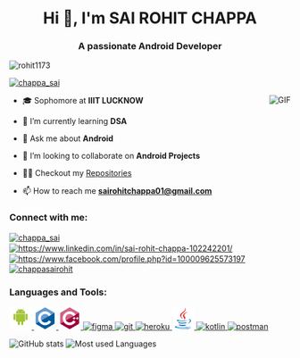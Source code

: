 <h1 align="center">Hi 👋, I'm SAI ROHIT CHAPPA</h1>
<h3 align="center">A passionate Android Developer</h3>

<p align="left"> <img src="https://komarev.com/ghpvc/?username=rohit1173&label=Profile%20views&color=0e75b6&style=flat" alt="rohit1173" /> </p>

<p align="left"> <a href="https://twitter.com/chappa_sai" target="blank"><img src="https://img.shields.io/twitter/follow/chappa_sai?logo=twitter&style=for-the-badge" alt="chappa_sai" /></a> </p>
<img height=350 align="right" src="https://media.giphy.com/media/wR2BTdHNf2ah10ZsdF/giphy.gif" alt="GIF" />

- 🎓 Sophomore at **IIIT LUCKNOW**

- 🌱 I’m currently learning **DSA**

- 💬 Ask me about **Android**

- 👯 I’m looking to collaborate on **Android Projects**

- 👨‍💻 Checkout my [Repositories](https://github.com/Rohit1173?tab=repositories)

- 📫 How to reach me **sairohitchappa01@gmail.com**

<h3 align="left">Connect with me:</h3>
<p align="left">
<a href="https://twitter.com/chappa_sai" target="blank"><img align="center" src="https://raw.githubusercontent.com/rahuldkjain/github-profile-readme-generator/master/src/images/icons/Social/twitter.svg" alt="chappa_sai" height="30" width="40" /></a>
<a href="https://linkedin.com/in/https://www.linkedin.com/in/sai-rohit-chappa-102242201/" target="blank"><img align="center" src="https://raw.githubusercontent.com/rahuldkjain/github-profile-readme-generator/master/src/images/icons/Social/linked-in-alt.svg" alt="https://www.linkedin.com/in/sai-rohit-chappa-102242201/" height="30" width="40" /></a>
<a href="https://fb.com/https://www.facebook.com/profile.php?id=100009625573197" target="blank"><img align="center" src="https://raw.githubusercontent.com/rahuldkjain/github-profile-readme-generator/master/src/images/icons/Social/facebook.svg" alt="https://www.facebook.com/profile.php?id=100009625573197" height="30" width="40" /></a>
<a href="https://instagram.com/chappasairohit" target="blank"><img align="center" src="https://raw.githubusercontent.com/rahuldkjain/github-profile-readme-generator/master/src/images/icons/Social/instagram.svg" alt="chappasairohit" height="30" width="40" /></a>
</p>

<h3 align="left">Languages and Tools:</h3>
<p align="left"> <a href="https://developer.android.com" target="_blank" rel="noreferrer"> <img src="https://raw.githubusercontent.com/devicons/devicon/master/icons/android/android-original-wordmark.svg" alt="android" width="40" height="40"/> </a> <a href="https://www.cprogramming.com/" target="_blank" rel="noreferrer"> <img src="https://raw.githubusercontent.com/devicons/devicon/master/icons/c/c-original.svg" alt="c" width="40" height="40"/> </a> <a href="https://www.w3schools.com/cpp/" target="_blank" rel="noreferrer"> <img src="https://raw.githubusercontent.com/devicons/devicon/master/icons/cplusplus/cplusplus-original.svg" alt="cplusplus" width="40" height="40"/> </a> <a href="https://www.figma.com/" target="_blank" rel="noreferrer"> <img src="https://www.vectorlogo.zone/logos/figma/figma-icon.svg" alt="figma" width="40" height="40"/> </a> <a href="https://git-scm.com/" target="_blank" rel="noreferrer"> <img src="https://www.vectorlogo.zone/logos/git-scm/git-scm-icon.svg" alt="git" width="40" height="40"/> </a> <a href="https://heroku.com" target="_blank" rel="noreferrer"> <img src="https://www.vectorlogo.zone/logos/heroku/heroku-icon.svg" alt="heroku" width="40" height="40"/> </a> <a href="https://www.java.com" target="_blank" rel="noreferrer"> <img src="https://raw.githubusercontent.com/devicons/devicon/master/icons/java/java-original.svg" alt="java" width="40" height="40"/> </a> <a href="https://kotlinlang.org" target="_blank" rel="noreferrer"> <img src="https://www.vectorlogo.zone/logos/kotlinlang/kotlinlang-icon.svg" alt="kotlin" width="40" height="40"/> </a> <a href="https://postman.com" target="_blank" rel="noreferrer"> <img src="https://www.vectorlogo.zone/logos/getpostman/getpostman-icon.svg" alt="postman" width="40" height="40"/> </a> </p>

<p align="left">
    <img src="https://github-readme-stats.vercel.app/api?username=Rohit1173&show_icons=true&count_private=true&hide_title=true&include_all_commits=true&theme=react" alt="GitHub stats"  height="160px"/>
    <img src="https://github-readme-stats.vercel.app/api/top-langs/?username=Rohit1173&layout=compact&langs_count=7&theme=react" alt="Most used Languages" height="160px" />
  
  </p>
